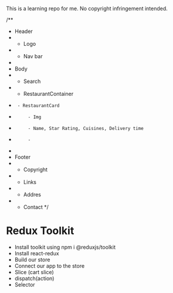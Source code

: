 This is a learning repo for me. No copyright infringement intended.

/\*\*

- Header
- - Logo
- - Nav bar
-
- Body
- - Search
- - RestaurantContainer
-      - RestaurantCard
-          - Img
-          - Name, Star Rating, Cuisines, Delivery time
-          -
-
- Footer
- - Copyright
- - Links
- - Addres
- - Contact
    \*/

# Redux Toolkit

- Install toolkit using npm i @reduxjs/toolkit
- Install react-redux
- Build our store
- Connect our app to the store
- Slice (cart slice)
- dispatch(action)
- Selector
